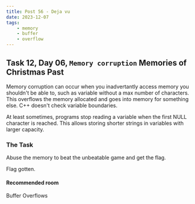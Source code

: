 ```yaml
---
title: Post 56 - Deja vu
date: 2023-12-07
tags:
    - memory
    - buffer
    - overflow
---
```

## Task 12, Day 06, <code>Memory corruption</code> Memories of Christmas Past

Memory corruption can occur when you inadvertantly access memory you shouldn't be able to, such as variable without a max number of characters. This overflows the memory allocated and goes into memory for something else. C++ doesn't check variable boundaries.

At least sometimes, programs stop reading a variable when the first NULL character is reached. This allows storing shorter strings in variables with larger capacity. 

### The Task
Abuse the memory to beat the unbeatable game and get the flag.

Flag gotten.

#### Recommended room
Buffer Overflows
